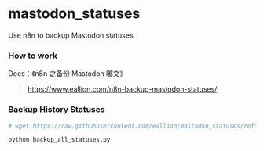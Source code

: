 # mastodon_statuses
Use n8n to backup Mastodon statuses

### How to work

Docs：《n8n 之备份 Mastodon 嘟文》

> https://www.eallion.com/n8n-backup-mastodon-statuses/

### Backup History Statuses

```bash
# wget https://raw.githubusercontent.com/eallion/mastodon_statuses/refs/heads/main/backup_all_statuses.py

python backup_all_statuses.py
```
